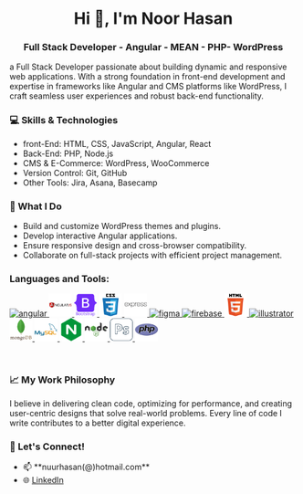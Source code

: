 <h1 align="center">Hi 👋, I'm Noor Hasan</h1>
<h3 align="center">Full Stack Developer - Angular - MEAN - PHP- WordPress</h3>

<p align="left">
a Full Stack Developer passionate about building dynamic and responsive web applications. With a strong foundation in front-end development and expertise in frameworks like Angular and CMS platforms like WordPress, I craft seamless user experiences and robust back-end functionality.
</p>

<p align="left"><h3>💻 Skills & Technologies</h3>
<ul>
<li>front-End: HTML, CSS, JavaScript, Angular, React</li>
<li>Back-End: PHP, Node.js</li>
<li>CMS & E-Commerce: WordPress, WooCommerce</li>
<li>Version Control: Git, GitHub</li>
<li>Other Tools: Jira, Asana, Basecamp</li>
  </ul>
</p>

<p align="left"><h3>🌟 What I Do</h3>
<ul>
  <li>Build and customize WordPress themes and plugins.</li>
  <li>Develop interactive Angular applications.</li>
  <li>Ensure responsive design and cross-browser compatibility.</li>
  <li>Collaborate on full-stack projects with efficient project management.</li>
  </ul>
</p>


<h3 align="left">Languages and Tools:</h3>
<p align="left"> <a href="https://angular.io" target="_blank" rel="noreferrer"> <img src="https://angular.io/assets/images/logos/angular/angular.svg" alt="angular" width="40" height="40"/> </a> <a href="https://angular.io" target="_blank" rel="noreferrer"> <img src="https://raw.githubusercontent.com/devicons/devicon/master/icons/angularjs/angularjs-original-wordmark.svg" alt="angularjs" width="40" height="40"/> </a> <a href="https://getbootstrap.com" target="_blank" rel="noreferrer"> <img src="https://raw.githubusercontent.com/devicons/devicon/master/icons/bootstrap/bootstrap-plain-wordmark.svg" alt="bootstrap" width="40" height="40"/> </a> <a href="https://www.w3schools.com/css/" target="_blank" rel="noreferrer"> <img src="https://raw.githubusercontent.com/devicons/devicon/master/icons/css3/css3-original-wordmark.svg" alt="css3" width="40" height="40"/> </a> <a href="https://expressjs.com" target="_blank" rel="noreferrer"> <img src="https://raw.githubusercontent.com/devicons/devicon/master/icons/express/express-original-wordmark.svg" alt="express" width="40" height="40"/> </a> <a href="https://www.figma.com/" target="_blank" rel="noreferrer"> <img src="https://www.vectorlogo.zone/logos/figma/figma-icon.svg" alt="figma" width="40" height="40"/> </a> <a href="https://firebase.google.com/" target="_blank" rel="noreferrer"> <img src="https://www.vectorlogo.zone/logos/firebase/firebase-icon.svg" alt="firebase" width="40" height="40"/> </a> <a href="https://www.w3.org/html/" target="_blank" rel="noreferrer"> <img src="https://raw.githubusercontent.com/devicons/devicon/master/icons/html5/html5-original-wordmark.svg" alt="html5" width="40" height="40"/> </a> <a href="https://www.adobe.com/in/products/illustrator.html" target="_blank" rel="noreferrer"> <img src="https://www.vectorlogo.zone/logos/adobe_illustrator/adobe_illustrator-icon.svg" alt="illustrator" width="40" height="40"/> </a> <a href="https://www.mongodb.com/" target="_blank" rel="noreferrer"> <img src="https://raw.githubusercontent.com/devicons/devicon/master/icons/mongodb/mongodb-original-wordmark.svg" alt="mongodb" width="40" height="40"/> </a> <a href="https://www.mysql.com/" target="_blank" rel="noreferrer"> <img src="https://raw.githubusercontent.com/devicons/devicon/master/icons/mysql/mysql-original-wordmark.svg" alt="mysql" width="40" height="40"/> </a> <a href="https://www.nginx.com" target="_blank" rel="noreferrer"> <img src="https://raw.githubusercontent.com/devicons/devicon/master/icons/nginx/nginx-original.svg" alt="nginx" width="40" height="40"/> </a> <a href="https://nodejs.org" target="_blank" rel="noreferrer"> <img src="https://raw.githubusercontent.com/devicons/devicon/master/icons/nodejs/nodejs-original-wordmark.svg" alt="nodejs" width="40" height="40"/> </a> <a href="https://www.photoshop.com/en" target="_blank" rel="noreferrer"> <img src="https://raw.githubusercontent.com/devicons/devicon/master/icons/photoshop/photoshop-line.svg" alt="photoshop" width="40" height="40"/> </a> <a href="https://www.php.net" target="_blank" rel="noreferrer"> <img src="https://raw.githubusercontent.com/devicons/devicon/master/icons/php/php-original.svg" alt="php" width="40" height="40"/> </a> </p>
<br/>


<p align="left"><h3>📈 My Work Philosophy</h3>
<p>I believe in delivering clean code, optimizing for performance, and creating user-centric designs that solve real-world problems. Every line of code I write contributes to a better digital experience.</p>
</p>
<p align="left"><h3>🔗 Let's Connect!</h3>
<ul>
  <li>📫 **nuurhasan(@)hotmail.com**</li>
  <li>🌐 <a href="https://www.linkedin.com/in/noor-hasan9/" target="_blank" rel="noreferrer">LinkedIn</a></li> 
</ul>
<br/>
</p>
